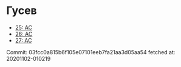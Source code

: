 # Гусев
- [25: AC](25.md)
- [26: AC](26.md)
- [27: AC](27.md)

Commit: 03fcc0a815b6f105e07101eeb7fa21aa3d05aa54
 fetched at: 20201102-010219
